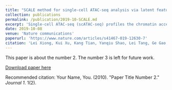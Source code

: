 ```yaml
---
title: "SCALE method for single-cell ATAC-seq analysis via latent feature extraction"
collection: publications
permalink: /publication/2019-10-SCALE.md
excerpt: 'Single-cell ATAC-seq (scATAC-seq) profiles the chromatin accessibility landscape at single cell level, thus revealing cell-to-cell variability in gene regulation. However, the high dimensionality and sparsity of scATAC-seq data often complicate the analysis. Here, we introduce a method for analyzing scATAC-seq data, called Single-Cell ATAC-seq analysis via Latent feature Extraction (SCALE). SCALE combines a deep generative framework and a probabilistic Gaussian Mixture Model to learn latent features that accurately characterize scATAC-seq data. We validate SCALE on datasets generated on different platforms with different protocols, and having different overall data qualities. SCALE substantially outperforms the other tools in all aspects of scATAC-seq data analysis, including visualization, clustering, and denoising and imputation. Importantly, SCALE also generates interpretable features that directly link to cell populations, and can potentially reveal batch effects in scATAC-seq experiments.'
date: 2019-10-08
venue: 'Nature communications'
paperurl: 'https://www.nature.com/articles/s41467-019-12630-7'
citation: 'Lei Xiong, Kui Xu, Kang Tian, Yanqiu Shao, Lei Tang, Ge Gao, Michael Zhang, Tao Jiang & Qiangfeng Cliff Zhang. (2019). &quot;SCALE method for single-cell ATAC-seq analysis via latent feature extraction.&quot; <i>Nature communications</i>. 10(1).'
---
```

This paper is about the number 2. The number 3 is left for future work.

[Download paper here](https://www.nature.com/articles/s41467-019-12630-7)

Recommended citation: Your Name, You. (2010). "Paper Title Number 2." <i>Journal 1</i>. 1(2).
